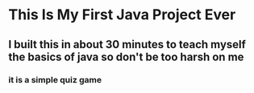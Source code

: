 # This Is My First Java Project Ever

## I built this in about 30 minutes to teach myself the basics of java so don't be too harsh on me

### it is a simple quiz game